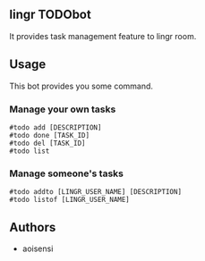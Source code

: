 ## lingr TODObot

It provides task management feature to lingr room.

## Usage

This bot provides you some command.

### Manage your own tasks

    #todo add [DESCRIPTION]
    #todo done [TASK_ID]
    #todo del [TASK_ID]
    #todo list

### Manage someone's tasks

    #todo addto [LINGR_USER_NAME] [DESCRIPTION]
    #todo listof [LINGR_USER_NAME]


## Authors

* aoisensi




